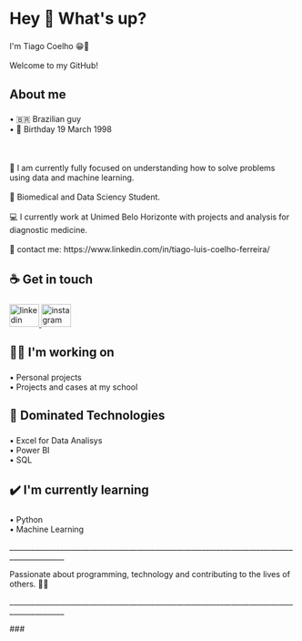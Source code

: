 <h1 align="left">Hey 👋 What's up?</h1>

###

<p align="left">I'm Tiago Coelho 😁👋<br><br>Welcome to my GitHub!</p>

###

<h2 align="left">About me</h2>

###

<p align="left">• 🇧🇷 Brazilian guy<br>• 👶 Birthday 19 March 1998<br><br><br><br>👊 I am currently fully focused on understanding how to solve problems using data and machine learning.<br><br>💼 Biomedical and Data Sciency Student.<br><br>💻 I currently work at Unimed Belo Horizonte with projects and analysis for diagnostic medicine.<br><br>🔗 contact me: https://www.linkedin.com/in/tiago-luis-coelho-ferreira/</p>

###

<h2 align="left">☕ Get in touch</h2>

###

<div align="left">
  <a href="https://www.linkedin.com/in/tiago-luis-coelho-ferreira/" target="_blank">
    <img src="https://raw.githubusercontent.com/maurodesouza/profile-readme-generator/master/src/assets/icons/social/linkedin/default.svg" width="52" height="40" alt="linkedin logo"  />
  </a>
  <a href="https://www.instagram.com/_coelhotiago/" target="_blank">
    <img src="https://raw.githubusercontent.com/maurodesouza/profile-readme-generator/master/src/assets/icons/social/instagram/default.svg" width="52" height="40" alt="instagram logo"  />
  </a>
</div>

###

<h2 align="left">👨‍💻 I'm working on</h2>

###

<p align="left">• Personal projects<br>• Projects and cases at my school</p>

###

<h2 align="left">📁 Dominated Technologies</h2>

###

<p align="left">• Excel for Data Analisys<br>• Power BI<br>• SQL</p>

###

<h2 align="left">✔️ I'm currently learning</h2>

###

<p align="left">• Python<br>• Machine Learning</p>

<p align="left">_____________________________________________________________________________________________</p>
<p align="left">Passionate about programming, technology and contributing to the lives of others. 👨‍💻</p>
<p align="left">_____________________________________________________________________________________________</p>
###
